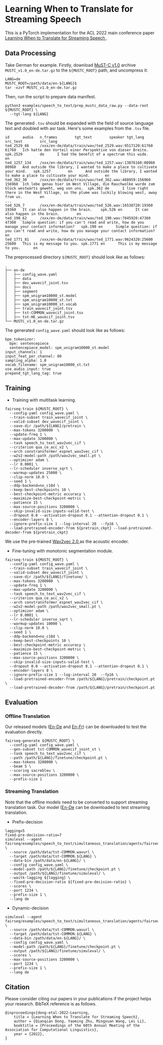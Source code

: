 # Learning When to Translate for Streaming Speech
This is a PyTorch implementation for the ACL 2022 main conference paper [ Learning When to Translate for Streaming Speech ](https://arxiv.org/abs/2109.07368).

## Data Processing
Take German for example.
Firstly, download [MuST-C v1.0](https://ict.fbk.eu/must-c/) archive `MUSTC_v1.0_en-de.tar.gz` to the `${MUSTC_ROOT}` path, and uncompress it:
```shell script
LANG=de
MUSTC_ROOT=/path/data/en-${LANG}$
tar -xzvf MUSTC_v1.0_en-de.tar.gz
```
Then, run the script to prepare data manifest.
```shell script
python3 examples/speech_to_text/prep_mustc_data_raw.py --data-root ${MUSTC_ROOT} \
  --tgt-lang ${LANG}
```

The generated `.tsv` should be expanded with the field of source language text and doubled with asr task. Here's some examples from the `.tsv` file.

```
id      audio   n_frames        tgt_text        speaker tgt_lang        src_text        src_lang
ted_2529_66     /xxx/en-de/data/train/wav/ted_2529.wav:9517120:61760      61760   Ich hatte den Vorteil einer Perspektive von dieser Breite.  spk.2529        de      I had the benefit of a spectrum this wide.      en
ted_1257_134    /xxx/en-de/data/train/wav/ted_1257.wav:13876160:80960     80960   And outside the library, I wanted to make a place to cultivate your mind.   spk.1257        en      And outside the library, I wanted to make a place to cultivate your mind.       en
ted_362_30      /xxx/en-de/data/train/wav/ted_362.wav:488959:156960       156960  Ich lebe genau hier im West Village, die Rauchwolke wurde zum Glück westwärts geweht, weg von uns.  spk.362 de      I live right there in the West Village, so the plume was luckily blowing west, away from us.        en
...
ted_526_7       /xxx/en-de/data/train/wav/ted_526.wav:16538720:19360      19360   It can also happen in the brain.    spk.526 en      It can also happen in the brain.        en
ted_190_62      /xxx/en-de/data/train/wav/ted_190.wav:7045920:47360       47360   Simple question: if you can't read and write, how do you manage your contact information?   spk.190 en      Simple question: if you can't read and write, how do you manage your contact information?   en
ted_1771_81     /xxx/en-de/data/train/wav/ted_1771.wav:9624320:25600      25600   This is my message to you. spk.1771 en      This is my message to you.      en
```

The preprocessed directory `${MUSTC_ROOT}` should look like as follows:

```
.
├── en-de
│   ├── config_wave.yaml
│   ├── data
│   ├── dev_wavecif_joint.tsv
│   ├── docs
│   ├── segment
│   ├── spm_unigram10000_st.model
│   ├── spm_unigram10000_st.txt
│   ├── spm_unigram10000_st.vocab
│   ├── train_wavecif_joint.tsv
│   ├── tst-COMMON_wavecif_joint.tsv
│   ├── tst-HE_wavecif_joint.tsv
└── MUSTC_v1.0_en-de.tar.gz
```

The generated `config_wave.yaml` should look like as follows:

```
bpe_tokenizer:
  bpe: sentencepiece
  sentencepiece_model: spm_unigram10000_st.model
input_channels: 1
input_feat_per_channel: 80
sampling_alpha: 1.0
vocab_filename: spm_unigram10000_st.txt
use_audio_input: true
prepend_tgt_lang_tag: true
```

## Training

+ Training with multitask learning.

```shell script
fairseq-train ${MUSTC_ROOT} \
  --config-yaml config_wave.yaml \
  --train-subset train_wavecif_joint \
  --valid-subset dev_wavecif_joint \
  --save-dir /path/${LANG}/pretrain \
  --max-tokens 3200000  \
  --update-freq 1 \
  --max-update 3200000 \
  --task speech_to_text_wav2vec_cif \
  --criterion qua_ce_acc_v2 \
  --arch convtransformer_espnet_wav2vec_cif \
  --w2v2-model-path /path/wav2vec_small.pt \
  --optimizer adam \
  --lr 0.0001 \
  --lr-scheduler inverse_sqrt \
  --warmup-updates 25000 \
  --clip-norm 10.0 \
  --seed 1 \
  --ddp-backend=no_c10d \
  --keep-best-checkpoints 10 \
  --best-checkpoint-metric accuracy \
  --maximize-best-checkpoint-metric \
  --patience 15 \
  --max-source-positions 3200000 \
  --skip-invalid-size-inputs-valid-test \
  --dropout 0.0 --activation-dropout 0.1 --attention-dropout 0.1 \
  --encoder-layers 8 \
  --ignore-prefix-size 1 --log-interval 20  --fp16 \
  --load-pretrained-encoder-from ${pretrain_ckpt} --load-pretrained-decoder-from ${pretrain_ckpt} 
```

We use the pre-trained [ Wav2vec 2.0 ](https://dl.fbaipublicfiles.com/fairseq/wav2vec/wav2vec_small.pt) as the acoustic encoder.

+ Fine-tuning with monotonic segmentation module.

```shell script
fairseq-train ${MUSTC_ROOT} \
  --config-yaml config_wave.yaml \
  --train-subset train_wavecif_joint \
  --valid-subset dev_wavecif_joint \
  --save-dir /path/${LANG}/finetune/ \
  --max-tokens 3200000  \
  --update-freq 1 \
  --max-update 3200000 \
  --task speech_to_text_wav2vec_cif \
  --criterion qua_ce_acc_v2 \
  --arch convtransformer_espnet_wav2vec_cif \
  --w2v2-model-path /path/wav2vec_small.pt \
  --optimizer adam \
  --lr 0.0001 \
  --lr-scheduler inverse_sqrt \
  --warmup-updates 10000 \
  --clip-norm 10.0 \
  --seed 1 \
  --ddp-backend=no_c10d \
  --keep-best-checkpoints 10 \
  --best-checkpoint-metric accuracy \
  --maximize-best-checkpoint-metric \
  --patience 15 \
  --max-source-positions 3200000 \
  --skip-invalid-size-inputs-valid-test \
  --dropout 0.0 --activation-dropout 0.1 --attention-dropout 0.1 \
  --encoder-layers 8 \
  --ignore-prefix-size 1 --log-interval 20  --fp16 \
  --load-pretrained-encoder-from /path/${LANG}/pretrain/checkpoint.pt \
  --load-pretrained-decoder-from /path/${LANG}/pretrain/checkpoint.pt
```



## Evaluation
### Offline Translation
Our released models ([En-De](https://lf3-nlp-opensource.bytetos.com/obj/nlp-opensource/acl2022/mostt/en-de.pt) and [En-Fr](https://lf3-nlp-opensource.bytetos.com/obj/nlp-opensource/acl2022/mostt/en-fr.pt)) can be downloaded to test the evaluation directly.

```shell script
fairseq-generate ${MUSTC_ROOT} \
  --config-yaml config_wave.yaml \
  --gen-subset tst-COMMON_wavecif_joint_st \
  --task speech_to_text_wav2vec_cif \
  --path /path/${LANG}/finetune/checkpoint.pt \
  --max-tokens 3200000 \
  --beam 5 \
  --scoring sacrebleu \
  --max-source-positions 3200000 \
  --prefix-size 1
```

### Streaming Translation

Note that the offline models need to be converted to support streaming translation task. Our model ([En-De](https://lf3-nlp-opensource.bytetos.com/obj/nlp-opensource/acl2022/mostt/en-de_online.pt) can be downloaded to test streaming translation.
+ Prefix-decision 
```shell script
lagging=5
fixed-pre-decision-ratio=7
simuleval --agent fairseq/examples/speech_to_text/simultaneous_translation/agents/fairseq_simul_st_agent_wav2vec.py \
  --source /path/data/tst-COMMON.wavurl \
  --target /path/data/tst-COMMON.${LANG} \
  --data-bin /path/data/en-${LANG}/ \
  --config config_wave.yaml \
  --model-path /path/${LANG}/finetune/checkpoint.pt \
  --output /path/${LANG}/finetune/simuleval/ \
  --waitk-lagging ${lagging} \
  --fixed-pre-decision-ratio ${fixed-pre-decision-ratio} \
  --scores \
  --port 1234 \
  --prefix-size 1 \
  --lang de
```

+ Dynamic-decision

```shell script
simuleval --agent fairseq/examples/speech_to_text/simultaneous_translation/agents/fairseq_simul_st_agent_wav2vec_cif.py \
  --source /path/data/tst-COMMON.wavurl \
  --target /path/data/tst-COMMON.${LANG} \
  --data-bin /path/data/en-${LANG}/ \
  --config config_wave.yaml \
  --model-path /path/${LANG}/finetune/checkpoint.pt \
  --output /path/${LANG}/finetune/simuleval/ \
  --scores \
  --max-source-positions 3200000 \
  --port 1234 \
  --prefix-size 1 \
  --lang de
```

## Citation
Please consider citing our papers in your publications if the project helps your research. BibTeX reference is as follows.

```
@inproceedings{dong-etal-2022-Learning,
	title = {Learning When to Translate for Streaming Speech},
	author = {Qianqian Dong, Yaoming Zhu, Mingxuan Wang, Lei Li},
	booktitle = {Proceedings of the 60th Annual Meeting of the Association for Computational Linguistics},
	year = {2022},
}
```
